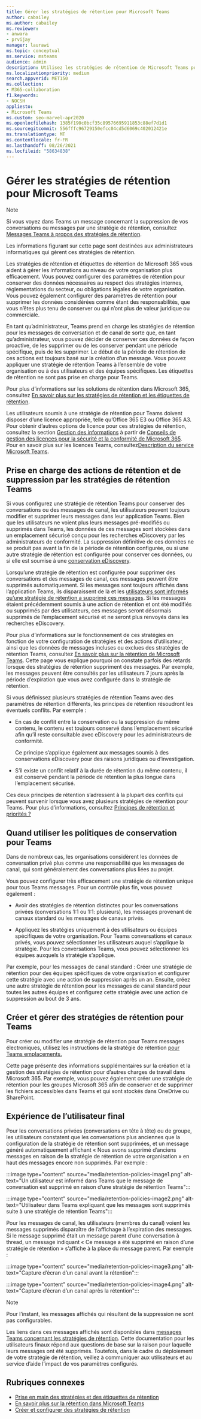 ```yaml
---
title: Gérer les stratégies de rétention pour Microsoft Teams
author: cabailey
ms.author: cabailey
ms.reviewer:
- anwara
- prvijay
manager: laurawi
ms.topic: conceptual
ms.service: msteams
audience: admin
description: Utilisez les stratégies de rétention de Microsoft Teams pour conserver les messages nécessaires au respect des stratégies internes, réglementations du secteur, ou obligations légales, et supprimer les messages qui sont considérés comme passifs ou qui n’ont aucune valeur commerciale légale.
ms.localizationpriority: medium
search.appverid: MET150
ms.collection:
- M365-collaboration
f1.keywords:
- NOCSH
appliesto:
- Microsoft Teams
ms.custom: seo-marvel-apr2020
ms.openlocfilehash: 1385f190c0bcf35c89576695911853c88ef7d1d1
ms.sourcegitcommit: 556fffc96729150efcc04cd5d6069c402012421e
ms.translationtype: MT
ms.contentlocale: fr-FR
ms.lasthandoff: 08/26/2021
ms.locfileid: "58634838"
---
```

# <a name="manage-retention-policies-for-microsoft-teams"></a>Gérer les stratégies de rétention pour Microsoft Teams

> [!NOTE]
> Si vous voyez dans Teams un message concernant la suppression de vos conversations ou messages par une stratégie de rétention, consultez [Messages Teams à propos des stratégies de rétention](https://support.microsoft.com/office/teams-messages-about-retention-policies-c151fa2f-1558-4cf9-8e51-854e925b483b).
> 
> Les informations figurant sur cette page sont destinées aux administrateurs informatiques qui gèrent ces stratégies de rétention.

Les stratégies de rétention et étiquettes de rétention de Microsoft 365 vous aident à gérer les informations au niveau de votre organisation plus efficacement. Vous pouvez configurer des paramètres de rétention pour conserver des données nécessaires au respect des stratégies internes, réglementations du secteur, ou obligations légales de votre organisation. Vous pouvez également configurer des paramètres de rétention pour supprimer les données considérées comme étant des responsabilités, que vous n’êtes plus tenu de conserver ou qui n’ont plus de valeur juridique ou commerciale.

En tant qu’administrateur, Teams prend en charge les stratégies de rétention pour les messages de conversation et de canal de sorte que, en tant qu’administrateur, vous pouvez décider de conserver ces données de façon proactive, de les supprimer ou de les conserver pendant une période spécifique, puis de les supprimer. Le début de la période de rétention de ces actions est toujours basé sur la création d’un message. Vous pouvez appliquer une stratégie de rétention Teams à l’ensemble de votre organisation ou à des utilisateurs et des équipes spécifiques. Les étiquettes de rétention ne sont pas prise en charge pour Teams.

Pour plus d’informations sur les solutions de rétention dans Microsoft 365, consultez [En savoir plus sur les stratégies de rétention et les étiquettes de rétention](/microsoft-365/compliance/retention).

Les utilisateurs soumis à une stratégie de rétention pour Teams doivent disposer d’une licence appropriée, telle qu’Office 365 E3 ou Office 365 A3. Pour obtenir d’autres options de licence pour ces stratégies de rétention, consultez la section [Gestion des informations](/office365/servicedescriptions/microsoft-365-service-descriptions/microsoft-365-tenantlevel-services-licensing-guidance/microsoft-365-security-compliance-licensing-guidance#information-governance) à partir de [Conseils de gestion des licences pour la sécurité et la conformité de Microsoft 365](/office365/servicedescriptions/microsoft-365-service-descriptions/microsoft-365-tenantlevel-services-licensing-guidance/microsoft-365-security-compliance-licensing-guidance#information-governance). Pour en savoir plus sur les licences Teams, consultez[Description du service Microsoft Teams](/office365/servicedescriptions/teams-service-description).

## <a name="how-teams-retention-policies-support-retain-and-delete-actions"></a>Prise en charge des actions de rétention et de suppression par les stratégies de rétention Teams

Si vous configurez une stratégie de rétention Teams pour conserver des conversations ou des messages de canal, les utilisateurs peuvent toujours modifier et supprimer leurs messages dans leur application Teams. Bien que les utilisateurs ne voient plus leurs messages pré-modifiés ou supprimés dans Teams, les données de ces messages sont stockées dans un emplacement sécurisé conçu pour les recherches eDiscovery par les administrateurs de conformité. La suppression définitive de ces données ne se produit pas avant la fin de la période de rétention configurée, ou si une autre stratégie de rétention est configurée pour conserver ces données, ou si elle est soumise à une [conservation eDiscovery](/microsoft-365/compliance/retention#when-to-use-retention-policies-and-retention-labels-or-ediscovery-holds).

Lorsqu’une stratégie de rétention est configurée pour supprimer des conversations et des messages de canal, ces messages peuvent être supprimés automatiquement. Si les messages sont toujours affichés dans l’application Teams, ils disparaissent de là et les [utilisateurs sont informés qu’une stratégie de rétention a supprimé ces messages](#end-user-experience). Si les messages étaient précédemment soumis à une action de rétention et ont été modifiés ou supprimés par des utilisateurs, ces messages seront désormais supprimés de l’emplacement sécurisé et ne seront plus renvoyés dans les recherches eDiscovery.

Pour plus d’informations sur le fonctionnement de ces stratégies en fonction de votre configuration de stratégies et des actions d’utilisateur, ainsi que les données de messages incluses ou exclues des stratégies de rétention Teams, consultez [En savoir plus sur la rétention de Microsoft Teams](/microsoft-365/compliance/retention-policies-teams). Cette page vous explique pourquoi on constate parfois des retards lorsque des stratégies de rétention suppriment des messages. Par exemple, les messages peuvent être consultés par les utilisateurs 7 jours après la période d’expiration que vous avez configurée dans la stratégie de rétention.

Si vous définissez plusieurs stratégies de rétention Teams avec des paramètres de rétention différents, les principes de rétention résoudront les éventuels conflits. Par exemple :

- En cas de conflit entre la conservation ou la suppression du même contenu, le contenu est toujours conservé dans l’emplacement sécurisé afin qu’il reste consultable avec eDiscovery pour les administrateurs de conformité.
    
    Ce principe s’applique également aux messages soumis à des conservations eDiscovery pour des raisons juridiques ou d’investigation.

- S’il existe un conflit relatif à la durée de rétention du même contenu, il est conservé pendant la période de rétention la plus longue dans l’emplacement sécurisé.

Ces deux principes de rétention s’adressent à la plupart des conflits qui peuvent survenir lorsque vous avez plusieurs stratégies de rétention pour Teams. Pour plus d’informations, consultez [Principes de rétention et priorités ?](/microsoft-365/compliance/retention#the-principles-of-retention-or-what-takes-precedence)

## <a name="when-to-use-retention-policies-for-teams"></a>Quand utiliser les politiques de conservation pour Teams

Dans de nombreux cas, les organisations considèrent les données de conversation privé plus comme une responsabilité que les messages de canal, qui sont généralement des conversations plus liées au projet.

Vous pouvez configurer très efficacement une stratégie de rétention unique pour tous Teams messages. Pour un contrôle plus fin, vous pouvez également :

- Avoir des stratégies de rétention distinctes pour les conversations privées (conversations 1:1 ou 1:1: plusieurs), les messages provenant de canaux standard ou les messages de canaux privés.

- Appliquez les stratégies uniquement à des utilisateurs ou équipes spécifiques de votre organisation. Pour Teams conversations et canaux privés, vous pouvez sélectionner les utilisateurs auquel s’applique la stratégie. Pour les conversations Teams, vous pouvez sélectionner les équipes auxquels la stratégie s’applique.

Par exemple, pour les messages de canal standard : Créer une stratégie de rétention pour des équipes spécifiques de votre organisation et configurer cette stratégie avec une action de suppression après un an. Ensuite, créez une autre stratégie de rétention pour les messages de canal standard pour toutes les autres équipes et configurez cette stratégie avec une action de suppression au bout de 3 ans.

## <a name="create-and-manage-retention-policies-for-teams"></a>Créer et gérer des stratégies de rétention pour Teams

Pour créer ou modifier une stratégie de rétention pour Teams messages électroniques, utilisez les instructions de la stratégie de rétention [pour Teams emplacements.](/microsoft-365/compliance/create-retention-policies#retention-policy-for-teams-locations)

Cette page présente des informations supplémentaires sur la création et la gestion des stratégies de rétention pour d’autres charges de travail dans Microsoft 365. Par exemple, vous pouvez également créer une stratégie de rétention pour les groupes Microsoft 365 afin de conserver et de supprimer les fichiers accessibles dans Teams et qui sont stockés dans OneDrive ou SharePoint.  

## <a name="end-user-experience"></a>Expérience de l’utilisateur final

Pour les conversations privées (conversations en tête à tête) ou de groupe, les utilisateurs constatent que les conversations plus anciennes que la configuration de la stratégie de rétention sont supprimées, et un message généré automatiquement affichant « Nous avons supprimé d’anciens messages en raison de la stratégie de rétention de votre organisation » en haut des messages encore non supprimés. Par exemple :

:::image type="content" source="media/retention-policies-image1.png" alt-text="Un utilisateur est informé dans Teams que le message de conversation est supprimé en raison d’une stratégie de rétention Teams":::


:::image type="content" source="media/retention-policies-image2.png" alt-text="Utilisateur dans Teams expliquant que les messages sont supprimés suite à une stratégie de rétention Teams":::

Pour les messages de canal, les utilisateurs (membres du canal) voient les messages supprimés disparaître de l’affichage à l’expiration des messages. Si le message supprimé était un message parent d’une conversation à thread, un message indiquant « Ce message a été supprimé en raison d’une stratégie de rétention » s’affiche à la place du message parent. Par exemple :

:::image type="content" source="media/retention-policies-image3.png" alt-text="Capture d’écran d’un canal avant la rétention":::

:::image type="content" source="media/retention-policies-image4.png" alt-text="Capture d’écran d’un canal après la rétention":::

> [!NOTE]
> Pour l’instant, les messages affichés qui résultent de la suppression ne sont pas configurables.

Les liens dans ces messages affichés sont disponibles dans [messages Teams concernant les stratégies de rétention](https://support.microsoft.com/en-us/office/teams-messages-about-retention-policies-c151fa2f-1558-4cf9-8e51-854e925b483b). Cette documentation pour les utilisateurs finaux répond aux questions de base sur la raison pour laquelle leurs messages ont été supprimés. Toutefois, dans le cadre du déploiement de votre stratégie de rétention, veillez à communiquer aux utilisateurs et au service d’aide l’impact de vos paramètres configurés.

## <a name="related-topics"></a>Rubriques connexes

- [Prise en main des stratégies et des étiquettes de rétention](/microsoft-365/compliance/get-started-with-retention)
- [En savoir plus sur la rétention dans Microsoft Teams](/microsoft-365/compliance/retention-policies-teams)
- [Créer et configurer des stratégies de rétention](/microsoft-365/compliance/create-retention-policies)
